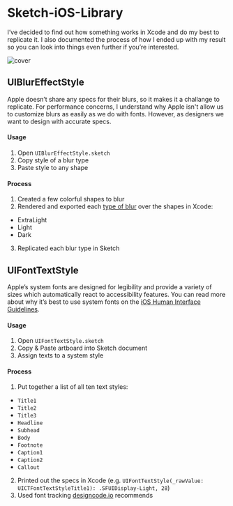 # Sketch-iOS-Library
I’ve decided to find out how something works in Xcode and do my best to replicate it. I also documented the process of how I ended up with my result so you can look into things even further if you’re interested.

![cover](https://cloud.githubusercontent.com/assets/3231370/20457930/d6728fb8-ae64-11e6-910c-c51ec1d755a9.png)

## UIBlurEffectStyle
Apple doesn’t share any specs for their blurs, so it makes it a challange to replicate. For performance concerns, I understand why Apple isn't allow us to customize blurs as easily as we do with fonts. However, as designers we want to design with accurate specs.

#### Usage

1. Open `UIBlurEffectStyle.sketch`
2. Copy style of a blur type
3. Paste style to any shape

#### Process

1. Created a few colorful shapes to blur
2. Rendered and exported each [type of blur](https://developer.apple.com/reference/uikit/uiblureffectstyle) over the shapes in Xcode:
  - ExtraLight
  - Light
  - Dark
3. Replicated each blur type in Sketch

## UIFontTextStyle
Apple’s system fonts are designed for legibility and provide a variety of sizes which automatically react to accessibility features. You can read more about why it’s best to use system fonts on the [iOS Human Interface Guidelines](https://developer.apple.com/ios/human-interface-guidelines/visual-design/typography/).

#### Usage

1. Open `UIFontTextStyle.sketch`
2. Copy & Paste artboard into Sketch document
3. Assign texts to a system style

#### Process

1. Put together a list of all ten text styles:
  - `Title1`
  - `Title2`
  - `Title3`
  - `Headline`
  - `Subhead`
  - `Body`
  - `Footnote`
  - `Caption1`
  - `Caption2`
  - `Callout`
2. Printed out the specs in Xcode (e.g. `UIFontTextStyle(_rawValue: UICTFontTextStyleTitle1): .SFUIDisplay-Light, 28`)
3. Used font tracking [designcode.io](https://designcode.io/cloud/chapter1/iOS-Tracking.jpg) recommends
